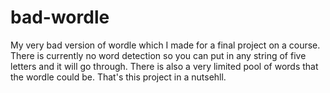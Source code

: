 # bad-wordle
My very bad version of wordle which I made for a final project on a course.
There is currently no word detection so you can put in any string of five letters and it will go through.
There is also a very limited pool of words that the wordle could be.
That's this project in a nutsehll.
